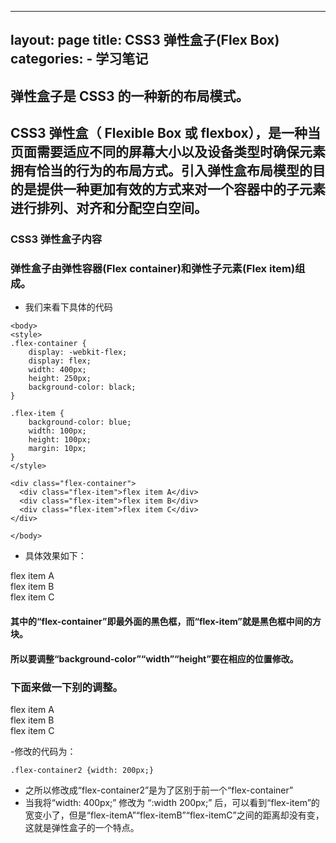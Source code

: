 ----
layout: page
title: CSS3 弹性盒子(Flex Box)
categories:
     - 学习笔记
---

## 弹性盒子是 CSS3 的一种新的布局模式。

## CSS3 弹性盒（ Flexible Box 或 flexbox），是一种当页面需要适应不同的屏幕大小以及设备类型时确保元素拥有恰当的行为的布局方式。引入弹性盒布局模型的目的是提供一种更加有效的方式来对一个容器中的子元素进行排列、对齐和分配空白空间。

### CSS3 弹性盒子内容
### 弹性盒子由弹性容器(Flex container)和弹性子元素(Flex item)组成。

- 我们来看下具体的代码

```
<body>
<style> 
.flex-container {
    display: -webkit-flex;
    display: flex;
    width: 400px;
    height: 250px;
    background-color: black;
}

.flex-item {
    background-color: blue;
    width: 100px;
    height: 100px;
    margin: 10px;
}
</style>

<div class="flex-container">
  <div class="flex-item">flex item A</div>
  <div class="flex-item">flex item B</div>
  <div class="flex-item">flex item C</div>  
</div>

</body>
```

- 具体效果如下：

<body>
<style> 
	
.flex-container {
    display: -webkit-flex;
    display: flex;
    width: 400px;
    height: 250px;
    background-color: black;
}

.flex-item {
    background-color: blue;
    width: 100px;
    height: 100px;
    margin: 10px;
}
</style>

<div class="flex-container">
<div class="flex-item">flex item A</div>
<div class="flex-item">flex item B</div>
<div class="flex-item">flex item C</div>  
</div>

</body>

#### 其中的“flex-container”即最外面的黑色框，而“flex-item”就是黑色框中间的方块。
#### 所以要调整“background-color”“width”“height”要在相应的位置修改。

### 下面来做一下别的调整。

<body>
<style> 
	
	
.flex-container2 {
    display: -webkit-flex;
    display: flex;
    width: 200px;
    height: 250px;
    background-color: black;
}

.flex-item2 {
    background-color: blue;
    width: 100px;
    height: 100px;
    margin: 10px;
}
</style>

<div class="flex-container2">
  <div class="flex-item2">flex item A</div>
  <div class="flex-item2">flex item B</div>
  <div class="flex-item2">flex item C</div>  
</div>


</body>

-修改的代码为：
```
.flex-container2 {width: 200px;}
```

- 之所以修改成“flex-container2”是为了区别于前一个“flex-container”
- 当我将“width: 400px;” 修改为 “:width 200px;” 后，可以看到“flex-item”的宽变小了，但是“flex-itemA”“flex-itemB”“flex-itemC”之间的距离却没有变，这就是弹性盒子的一个特点。